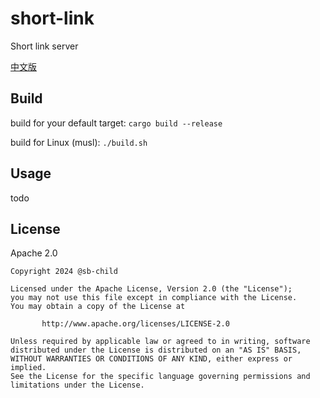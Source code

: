 # short-link

Short link server

[中文版](./README-zhcn.md)

## Build

build for your default target: `cargo build --release`

build for Linux (musl): `./build.sh`

## Usage

todo

## License

Apache 2.0

```text
Copyright 2024 @sb-child

Licensed under the Apache License, Version 2.0 (the "License");
you may not use this file except in compliance with the License.
You may obtain a copy of the License at

       http://www.apache.org/licenses/LICENSE-2.0

Unless required by applicable law or agreed to in writing, software
distributed under the License is distributed on an "AS IS" BASIS,
WITHOUT WARRANTIES OR CONDITIONS OF ANY KIND, either express or implied.
See the License for the specific language governing permissions and
limitations under the License.
```
